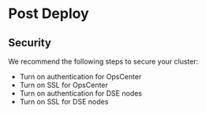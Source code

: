 # Post Deploy

## Security

We recommend the following steps to secure your cluster:
* Turn on authentication for OpsCenter
* Turn on SSL for OpsCenter
* Turn on authentication for DSE nodes
* Turn on SSL for DSE nodes
